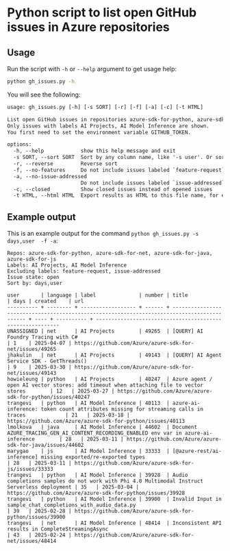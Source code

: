 # Python script to list open GitHub issues in Azure repositories

## Usage

Run the script with `-h` or `--help` argument to get usage help:

```bash
python gh_issues.py -h
```

You will see the following:

```txt
usage: gh_issues.py [-h] [-s SORT] [-r] [-f] [-a] [-c] [-t HTML]

List open GitHub issues in repositories azure-sdk-for-python, azure-sdk-for-net, azure-sdk-for-java, azure-sdk-for-js.
Only issues with labels AI Projects, AI Model Inference are shown.
You first need to set the environment variable GITHUB_TOKEN.

options:
  -h, --help            show this help message and exit
  -s SORT, --sort SORT  Sort by any column name, like '-s user'. Or sort by multiple columns, separated by comma, like '-s user,language'
  -r, --reverse         Reverse sort
  -f, --no-features     Do not include issues labeled `feature-request`
  -a, --no-issue-addressed
                        Do not include issues labeled `issue-addressed`
  -c, --closed          Show closed issues instead of opened issues
  -t HTML, --html HTML  Export results as HTML to this file name, for example '-t report.html'
```
<!--
## Set environment variable GITHUB_TOKEN before running the script

To get a GitHub token, and configure it for Single Sign On (SSO) to the Azure group (https://github.com/Azure), do the following:

1. Go to https://github.com/settings/apps -> `Personal access tokens` -> `Tokens (classic)` -> Select `Generate new token`, then click `Generate new token (classic)`."
1. After you created the token, go back to https://github.com/settings/apps -> `Personal access tokens` -> `Tokens (classic)` , then click on `Configure SSO` on the right, and select `Azure`.
-->

## Example output

This is an example output for the command `python gh_issues.py -s days,user  -f -a`:

```text
Repos: azure-sdk-for-python, azure-sdk-for-net, azure-sdk-for-java, azure-sdk-for-js
Labels: AI Projects, AI Model Inference
Excluding labels: feature-request, issue-addressed
Issue state: open
Sort by: days,user

user       | language | label              | number | title                                                                                        | days | created    | url
---------- + -------- + ------------------ + ------ + -------------------------------------------------------------------------------------------- + ---- + ---------- + ----------------------------------------------------------
UNASSIGNED | net      | AI Projects        | 49265  | [QUERY] AI Foundry Tracing with C#                                                           | 1    | 2025-04-07 | https://github.com/Azure/azure-sdk-for-net/issues/49265
jhakulin   | net      | AI Projects        | 49143  | [QUERY] AI Agent Service SDK - GetThreads()                                                  | 9    | 2025-03-30 | https://github.com/Azure/azure-sdk-for-net/issues/49143
howieleung | python   | AI Projects        | 40247  | Azure agent / open AI vector stores: add timeout when attaching file to vector stores        | 12   | 2025-03-27 | https://github.com/Azure/azure-sdk-for-python/issues/40247
trangevi   | python   | AI Model Inference | 40113  | azure-ai-inference: token count attributes missing for streaming calls in traces             | 21   | 2025-03-18 | https://github.com/Azure/azure-sdk-for-python/issues/40113
lmolkova   | java     | AI Model Inference | 44602  | Document AZURE_TRACING_GEN_AI_CONTENT_RECORDING_ENABLED env var in azure-ai-inference        | 28   | 2025-03-11 | https://github.com/Azure/azure-sdk-for-java/issues/44602
marygao    | js       | AI Model Inference | 33333  | [@azure-rest/ai-inference] missing exported/re-exported types                                | 28   | 2025-03-11 | https://github.com/Azure/azure-sdk-for-js/issues/33333
trangevi   | python   | AI Model Inference | 39928  | Audio completions samples do not work with Phi 4.0 Multimodal Instruct Serverless deployment | 35   | 2025-03-04 | https://github.com/Azure/azure-sdk-for-python/issues/39928
trangevi   | python   | AI Model Inference | 39900  | Invalid Input in sample_chat_completions_with_audio_data.py                                  | 39   | 2025-02-28 | https://github.com/Azure/azure-sdk-for-python/issues/39900
trangevi   | net      | AI Model Inference | 48414  | Inconsistent API results in CompleteStreamingAsync                                           | 43   | 2025-02-24 | https://github.com/Azure/azure-sdk-for-net/issues/48414
```
